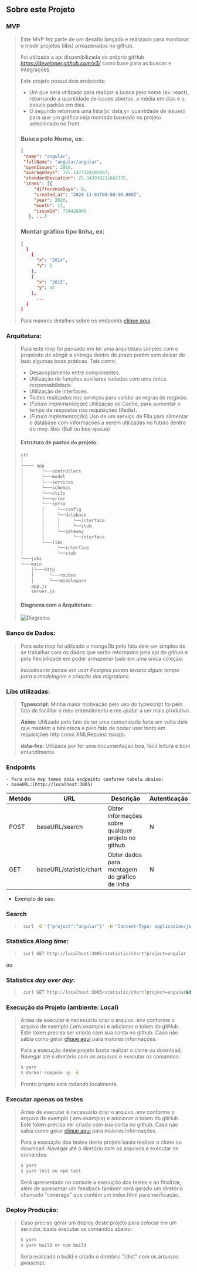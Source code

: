 ## Sobre este Projeto

### MVP
> Este MVP fez parte de um desafio lançado e realizado para monitorar e medir projetos (libs) armazenados no github.
>
> Foi utilizada a api disponibilizada do próprio gitHub *https://developer.github.com/v3/* como base para as buscas e integrações.
>
> Este projeto possui dois endpoints:
> - Um que será utilizado para realizar a busca pelo nome (ex: react), retornando a quantidade de issues abertas, a média em dias e o desvio padrão em dias.
> - O segundo retornará uma lista [x: data,y= quantidade de issues] para que um gráfico seja montado baseado no projeto selecionado no front.
>
> ### Busca pelo Nome, ex:
>
>```json
>{
>  "name": "angular",
>  "fullName": "angular/angular",
>  "openIssues": 3060,
>  "averageDays": 725.1477124183007,
>  "standardDeviation": 25.342038211602375,
>  "items": [{
>      "differenceDays": 0,
>      "created_at": "2020-11-01T00:00:00.000Z",
>      "year": 2020,
>      "month": 11,
>      "issueId": 734426006
>    }, ...]
>```
> ### Montar gráfico tipo linha, ex:
>```json
>{
>   [
>     {
>       "x": "2014",
>       "y": 1
>     },
>     {
>       "x": "2015",
>       "y": 47
>     },
>       ...
>   ]
>}
>```
> Para maiores detalhes sobre os endpoints [clique aqui](#endpointBr).

### Arquitetura:

> Para este mvp foi pensado em ter uma arquitetura simples com o propósito de atingir a entrega dentro do prazo porém sem deixar de lado algumas boas práticas.
> Tais como:
> - Desacoplamento entre componentes.
> - Utilização de funções auxiliares isoladas com uma única responsabilidade.
> - Utilização de interfaces.
> - Testes realizados nos serviços para validar as regras de negócio.
> - (*Futura implementação*) Utilização de Cache, para aumentar o tempo de respostas nas requisições (Redis).
> - (*Futura implementação*) Uso de um serviço de Fila para alimentar o database com informações a serem utilizadas no futuro dentro do mvp. libs: (Bull ou bee-queue)
>
> #### Estrutura de pastas do projeto:
>```sh
>src
>│
>└──── app
>│       └───controllers
>│       └───model
>│       └───services
>│       └───schemas
>│       └───utils
>│       └───error
>│       └───infra
>│       │     └──config
>│       │     └──database
>│       │     │     └──interface
>│       │     │     └──stub
>│       │     └──gateway
>│       │           └──interface
>│       └───libs
>│             └──interface
>│             └──stub
>└───jobs
>└───main
>     │└───http
>     │      └───routes
>     │      └───middleware
>     app.js
>     server.js
>```
>
>#### Diagrama com a Arquitetura:
> ![Diagrama](../assets/diagrama.png)

### Banco de Dados:
> Para este mvp foi utilizado o mongoDb pelo fato dele ser simples de se trabalhar com os dados que serão retornados pela api do github e pela flexibilidade em poder armazenar tudo em uma única coleção.
>
>*Inicialmente pensei em usar Postgres porém levaria algum tempo para a modelagem e criação das migrations.*

### Libs utilizadas:
>   **Typescript:**
>Minha maior motivação pelo uso do typescript foi pelo fato de facilitar o meu
>entendimento e me ajudar a ser mais produtivo.
>
> **Axios:**
> Utilizado pelo fato de ter uma comunidade forte em volta dele que mantém a biblioteca e pelo fato de poder usar tanto em requisições http como XMLRequest (soap).
>
> **data-fns:**
> Utilizada por ter uma documentação boa, fácil leitura e bom entendimento.

### <a id='endpointBr' > Endpoints </a>

    - Para este mvp temos dois endpoints conforme tabela abaixo:
    - baseURL:(http://localhost:3005)

|Metódo| URL| Descrição | Autenticação |
|---- |---- | ---------|------ |
|POST |baseURL/search| Obter informações sobre qualquer projeto no github | N |
|GET |baseURL/statistic/chart| Obter dados para montagem do gráfico de linha | N |

- Exemplo de uso:
 ### Search
> ```sh
>  curl -d '{"project":"angular"}' -H "Content-Type: application/json" -X POST http://localhost:3005/search
>```
 ### Statistics *Along time*:
> ```sh
>  curl GET http://localhost:3005/statistic/chart?project=angular
>```
ou
 ### Statistics *day over day*:
> ```sh
>  curl GET http://localhost:3005/statistic/chart?project=angular&dateStart=2020-09-01&dateEnd=2020-10-31
>```

### Execução do Projeto (ambiente: Local)

> Antes de executar é necessário criar o arquivo .env conforme o arquivo de exemplo (.env.example) e adicionar o token do gitHub. Este token precisa ser criado com sua conta no github. Caso não sabia como gerar [clique aqui](https://docs.github.com/pt/free-pro-team@latest/github/authenticating-to-github/creating-a-personal-access-token) para maiores informações.
>
> Para a execução deste projeto basta realizar o clone ou download.
> Navegar até o diretório com os arquivos e executar os comandos:
>```sh
> $ yarn
> $ docker-compose up -d
>```
>Pronto projeto está rodando localmente.

### Executar apenas os testes

> Antes de executar é necessário criar o arquivo .env conforme o arquivo de exemplo (.env.example) e adicionar o token do gitHub. Este token precisa ser criado com sua conta no github. Caso não sabia como gerar [clique aqui](https://docs.github.com/pt/free-pro-team@latest/github/authenticating-to-github/creating-a-personal-access-token) para maiores informações.
>
> Para a execução dos testes deste projeto basta realizar o clone ou download.
> Navegar até o diretório com os arquivos e executar os comandos:
>```sh
> $ yarn
> $ yarn test ou npm test
>```
> Será apresentado no console a execução dos testes e ao finalizar, além de apresentar um  feedback também será gerado um diretório chamado "coverage" que contém um index.html para verificação.

### Deploy Produção:

>Caso precise gerar um deploy deste projeto para colocar em um servidor, basta executar os comandos abaixo:
>```sh
> $ yarn
> $ yarn build or npm build
>```
> Será realizado o build e criado o diretório "/dist" com os arquivos javascript.





